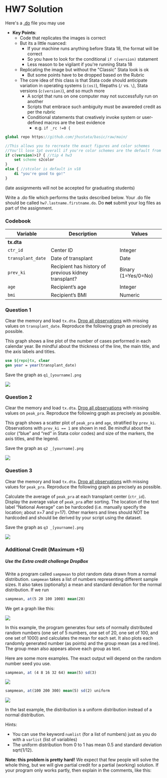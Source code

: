# HW7 Solution

Here's a [.do](https://github.com/jhustata/basic/raw/main/hw7sol.do) file you may use

- **Key Points**:
   - Code that replicates the images is correct
   - But its a little nuanced:
      - If your machine runs anything before Stata 18, the format will be correct
      - So you have to look for the conditional `if c(version)` statament
      - Less reason to be vigilant if you're running Stata 18
   - Replicating the image but without the "Classic" Stata look is ok
      - But some points have to be dropped based on the Rubric
   - The core idea of this class is that Stata code should anticipate variation in operating systems (`c(os)`), filepaths (`/` vs. `\`), Stata versions (`c(version)`), and so much more
      - A script that runs on one computer may not successfully run on another
      - Scripts that embrace such ambiguity must be awareded credit as per the rubric
      - Conditional statements that creatively invoke system or user-defined macros are the best evidence
         - e.g. `if _rc !=0 {`

```stata
global repo https://github.com/jhustata/basic/raw/main/

//This allows you to recreate the exact figures and color schemes
//You'll lose 1pt overall if you're color schemes are the default from Stata 18
if c(version)>17 { //tip 4 hw3
    set scheme s2color
}
else { //stcolor is default in v18
    di "you're good to go!"
}
```

(late assignments will not be accepted for graduating students)

Write a .do file which performs the tasks described below. Your .do file should be called
`hw7.lastname.firstname.do`. Do **not** submit your log files as part of the assignment.

### Codebook

| Variable            | Description                                          | **Values**          |
| ------------------- | ---------------------------------------------------- | ------------------- |
| **tx.dta** |                                                      |                     |
| `ctr_id`            | Center ID                                            | Integer             |
| `transplant_date`   | Date of transplant                                   | Date                |
| `prev_ki`           | Recipient has history of previous kidney transplant? | Binary (1=Yes/0=No) |
| `age`               | Recipient’s age                                      | Integer             |
| `bmi`               | Recipient’s BMI                                      | Numeric             |

### Question 1

Clear the memory and load `tx.dta`. <u>Drop all observations</u> with missing values on `transplant_date`. Reproduce the following graph as precisely as possible.

This graph shows a line plot of the number of cases performed in each calendar year. Be mindful about
the thickness of the line, the main title, and the axis labels and titles.

```stata
use ${repo}tx, clear
gen year = year(transplant_date)

```

Save the graph as `q1_[yourname].png`  

![](q1_yourname.png)  

### Question 2

Clear the memory and load `tx.dta`. <u>Drop all observations</u> with missing values on `peak_pra`. Reproduce the following graph as precisely as possible.

This graph shows a scatter plot of `peak_pra` and `age`, stratified by `prev_ki`. Observations with
`prev_ki == 1` are shown in red. Be mindful about the color (“blue” and “red” in Stata color codes) and
size of the markers, the axis titles, and the legend.

Save the graph as `q2 _[yourname].png`  

![](q2_yourname.png) 

### Question 3

Clear the memory and load `tx.dta`. <u>Drop all observations</u> with missing values for `peak_pra`. Reproduce the following graph as precisely as possible.

Calculate the average of `peak_pra` at each transplant center (`ctr_id`). Display the average value of
`peak_pra` after sorting. The location of the text label “National Average” can be hardcoded (i.e.
manually specify the location; about x=7 and y=17). Other markers and lines should NOT be hardcoded
and should be derived by your script using the dataset.

Save the graph as `q3 _[yourname].png`  

![](q3_yourname.png)  

### Additional Credit (Maximum $+5$)

##### Use the Extra credit challenge DropBox

Write a program called `sampmean` to plot random data drawn from a normal distribution. `sampmean` takes a list of numbers representing different sample sizes. It also takes (optionally) a mean and standard deviation for the normal distribution. If we run

```stata
sampmean, at(5 20 100 1000) mean(20)
```

We get a graph like this:

![](extracredit1.png) 

In this example, the program generates four sets of normally distributed random numbers (one set of 5
numbers, one set of 20, one set of 100, and one set of 1000) and calculates the mean for each set. It also
plots each randomly generated number (as points) and the group mean (as a red line). The group mean
also appears above each group as text.

Here are some more examples. The exact output will depend on the random number seed you use.

```stata
sampmean, at (4 8 16 32 64) mean(5) sd(3)
```

![](extracredit2.png)  

```stata
sampmean, at(100 200 300) mean(5) sd(2) uniform
```

![](extracredit3.png) 

In the last example, the distribution is a uniform distribution instead of a normal distribution.

Hints:

- You can use the keyword `numlist` (for a list of numbers) just as you do with a `varlist` (list
    of variables)
- The uniform distribution from 0 to 1 has mean 0.5 and standard deviation sqrt(1/12).

**Note: this problem is pretty hard!** We expect that few people will solve the whole thing, but we will
give partial credit for a partial (working) solution. If your program only works partly, then explain in the
comments, like this:
 
